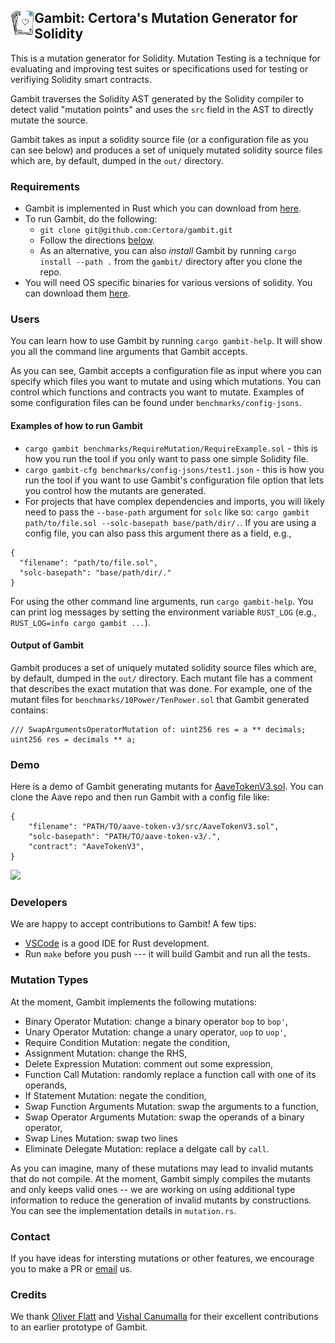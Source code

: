 ## <img src="doc/gambit.png" alt="gambit logo" height="40" align="left"> Gambit: Certora's Mutation Generator for Solidity

This is a mutation generator for Solidity.
Mutation Testing is a technique for
  evaluating and improving test suites or specifications used
  for testing or verifiying Solidity smart contracts.

Gambit traverses the Solidity AST generated by the Solidity compiler
  to detect valid "mutation points"
  and uses the `src` field in the AST to directly mutate the source.

Gambit takes as input a solidity source file (or a configuration file as you can see below)
  and produces a set of uniquely mutated solidity source files which are, by default, dumped in
  the `out/` directory.


### Requirements

- Gambit is implemented in Rust which you can download from [here](https://www.rust-lang.org/tools/install).
- To run Gambit, do the following:
   - `git clone git@github.com:Certora/gambit.git`
   - Follow the directions [below](#users).
   - As an alternative, you can also _install_ Gambit by running `cargo install --path .` from the `gambit/` directory after you clone the repo.
- You will need OS specific binaries for various versions of solidity. You can download them [here](https://github.com/ethereum/solc-bin).

### Users
You can learn how to use Gambit by running
`cargo gambit-help`.
It will show you all the command line arguments that Gambit accepts.

As you can see, Gambit accepts a configuration file as input where you can
  specify which files you want to mutate and using which mutations.
You can control which functions and contracts you want to mutate.
Examples of some configuration files can be found under `benchmarks/config-jsons`.

#### Examples of how to run Gambit
- `cargo gambit benchmarks/RequireMutation/RequireExample.sol` - this is how you run the tool if you only want to pass one simple Solidity file.
- `cargo gambit-cfg benchmarks/config-jsons/test1.json`  - this is how you run the tool if you want to use Gambit's configuration file option that lets you control how the mutants are generated.
- For projects that have complex dependencies and imports, you will likely need to
  pass the `--base-path` argument for `solc` like so:
`cargo gambit path/to/file.sol --solc-basepath base/path/dir/.`.
If you are using a config file, you can also pass this argument there as a field, e.g.,
```
{
  "filename": "path/to/file.sol",
  "solc-basepath": "base/path/dir/."
}
```
For using the other command line arguments, run `cargo gambit-help`.
You can print log messages by setting the environment variable `RUST_LOG` (e.g., `RUST_LOG=info cargo gambit ...`).

#### Output of Gambit
Gambit produces a set of uniquely mutated solidity source files which are, by default, dumped in
  the `out/` directory.
Each mutant file has a comment that describes the exact mutation that was done.
For example, one of the mutant files for `benchmarks/10Power/TenPower.sol` that Gambit generated contains:
```
/// SwapArgumentsOperatorMutation of: uint256 res = a ** decimals;
uint256 res = decimals ** a;
```


### Demo
Here is a demo of Gambit generating mutants for [AaveTokenV3.sol](https://github.com/Certora/aave-token-v3/blob/main/src/AaveTokenV3.sol).
You can clone the Aave repo and then run Gambit with a config file like:

```
{
    "filename": "PATH/TO/aave-token-v3/src/AaveTokenV3.sol",
    "solc-basepath": "PATH/TO/aave-token-v3/.",
    "contract": "AaveTokenV3",
}
```

<img src="doc/gambit-animation.jif" height="450">

### Developers
We are happy to accept contributions to Gambit! A few tips:
- [VSCode](https://code.visualstudio.com/) is a good IDE for Rust development.
- Run `make` before you push --- it will build Gambit and run all the tests.

### Mutation Types
At the moment, Gambit implements the following mutations:
- Binary Operator Mutation: change a binary operator `bop` to `bop'`,
- Unary Operator Mutation: change a unary operator, `uop` to `uop'`,
- Require Condition Mutation: negate the condition,
- Assignment Mutation: change the RHS,
- Delete Expression Mutation: comment out some expression,
- Function Call Mutation: randomly replace a function call with one of its operands,
- If Statement Mutation:  negate the condition,
- Swap Function Arguments Mutation: swap the arguments to a function,
- Swap Operator Arguments Mutation: swap the operands of a binary operator,
- Swap Lines Mutation: swap two lines
- Eliminate Delegate Mutation: replace a delgate call by `call`.

As you can imagine, many of these mutations may lead to invalid mutants
  that do not compile.
At the moment, Gambit simply compiles the mutants and only keeps valid ones --
  we are working on using additional type information to reduce the generation of
  invalid mutants by constructions. 
You can see the implementation details in `mutation.rs`.


### Contact
If you have ideas for intersting mutations or other features,
  we encourage you to make a PR or [email](mailto:chandra@certora.com) us.

### Credits
We thank
[Oliver Flatt](https://www.oflatt.com/) and
[Vishal Canumalla](https://homes.cs.washington.edu/~vishalc/)
for their excellent contributions to an earlier prototype of Gambit.
